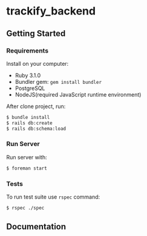 # trackify_backend

## Getting Started

### Requirements

Install on your computer:

- Ruby 3.1.0
- Bundler gem: `gem install bundler`
- PostgreSQL
- NodeJS(required JavaScript runtime environment)

After clone project, run:

```bash
$ bundle install
$ rails db:create
$ rails db:schema:load
```

### Run Server

Run server with:

```bash
$ foreman start
```

### Tests

To run test suite use `rspec` command:

```bash
$ rspec ./spec
```

## Documentation

